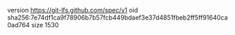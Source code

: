 version https://git-lfs.github.com/spec/v1
oid sha256:7e74df1ca9f78906b7b57fcb449bdaef3e37d4851fbeb2ff5ff91640ca0ad764
size 1530
